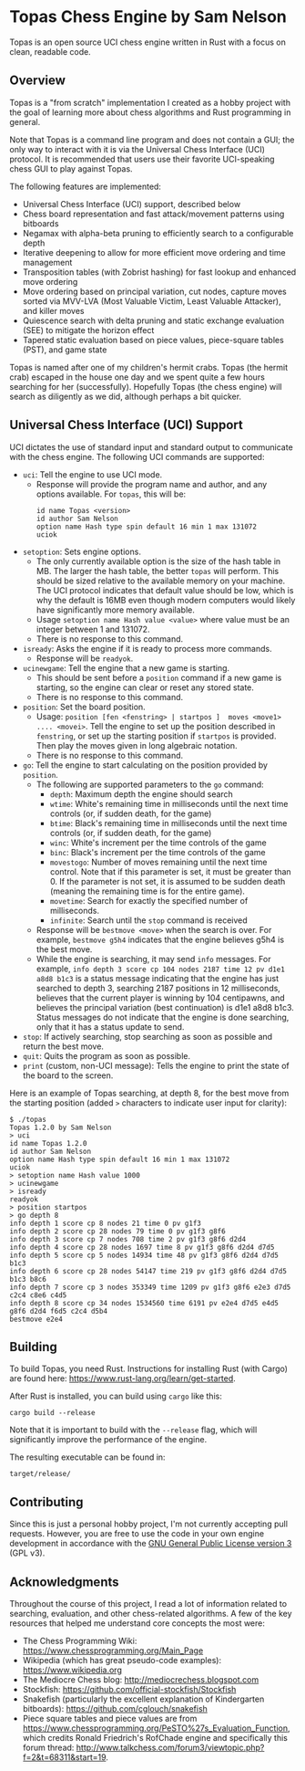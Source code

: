 # Topas Chess Engine by Sam Nelson

Topas is an open source UCI chess engine written in Rust with a focus on clean, readable code.

## Overview

Topas is a "from scratch" implementation I created as a hobby project with the goal of learning more about chess algorithms and Rust programming in general.

Note that Topas is a command line program and does not contain a GUI; the only way to interact with it is via the Universal Chess Interface (UCI) protocol.  It is recommended that users use their favorite UCI-speaking chess GUI to play against Topas.

The following features are implemented:
 * Universal Chess Interface (UCI) support, described below
 * Chess board representation and fast attack/movement patterns using bitboards
 * Negamax with alpha-beta pruning to efficiently search to a configurable depth
 * Iterative deepening to allow for more efficient move ordering and time management
 * Transposition tables (with Zobrist hashing) for fast lookup and enhanced move ordering
 * Move ordering based on principal variation, cut nodes, capture moves sorted via MVV-LVA (Most Valuable Victim, Least Valuable Attacker), and killer moves
 * Quiescence search with delta pruning and static exchange evaluation (SEE) to mitigate the horizon effect
 * Tapered static evaluation based on piece values, piece-square tables (PST), and game state

Topas is named after one of my children's hermit crabs.  Topas (the hermit crab) escaped in the house one day and we spent quite a few hours searching for her (successfully).  Hopefully Topas (the chess engine) will search as diligently as we did, although perhaps a bit quicker.

## Universal Chess Interface (UCI) Support

UCI dictates the use of standard input and standard output to communicate with the chess engine.  The following UCI commands are supported:

 * `uci`: Tell the engine to use UCI mode.
    * Response will provide the program name and author, and any options available.  For `topas`, this will be:
        ```
        id name Topas <version>
        id author Sam Nelson
        option name Hash type spin default 16 min 1 max 131072
        uciok
        ```
 * `setoption`: Sets engine options.
    * The only currently available option is the size of the hash table in MB.  The larger the hash table, the better `topas` will perform.  This should be sized relative to the available memory on your machine.  The UCI protocol indicates that default value should be low, which is why the default is 16MB even though modern computers would likely have significantly more memory available.
    * Usage `setoption name Hash value <value>` where value must be an integer between 1 and 131072.
    * There is no response to this command.
 * `isready`: Asks the engine if it is ready to process more commands.
    * Response will be `readyok`.
 * `ucinewgame`: Tell the engine that a new game is starting.
    * This should be sent before a `position` command if a new game is starting, so the engine can clear or reset any stored state.
    * There is no response to this command.
 * `position`: Set the board position.
    * Usage: `position [fen <fenstring> | startpos ]  moves <move1> .... <movei>`.  Tell the engine to set up the position described in `fenstring`, or set up the starting position if `startpos` is provided.  Then play the moves given in long algebraic notation.
    * There is no response to this command.
 * `go`: Tell the engine to start calculating on the position provided by `position`.
    * The following are supported parameters to the `go` command:
       * `depth`: Maximum depth the engine should search
       * `wtime`: White's remaining time in milliseconds until the next time controls (or, if sudden death, for the game)
       * `btime`: Black's remaining time in milliseconds until the next time controls (or, if sudden death, for the game)
       * `winc`: White's increment per the time controls of the game
       * `binc`: Black's increment per the time controls of the game
       * `movestogo`: Number of moves remaining until the next time control.  Note that if this parameter is set, it must be greater than 0.  If the parameter is not set, it is assumed to be sudden death (meaning the remaining time is for the entire game).
       * `movetime`: Search for exactly the specified number of milliseconds.
       * `infinite`: Search until the `stop` command is received
    * Response will be `bestmove <move>` when the search is over.  For example, `bestmove g5h4` indicates that the engine believes g5h4 is the best move.
    * While the engine is searching, it may send `info` messages.  For example, `info depth 3 score cp 104 nodes 2187 time 12 pv d1e1 a8d8 b1c3` is a status message indicating that the engine has just searched to depth 3, searching 2187 positions in 12 milliseconds, believes that the current player is winning by 104 centipawns, and believes the principal variation (best continuation) is d1e1 a8d8 b1c3.  Status messages do not indicate that the engine is done searching, only that it has a status update to send.
 * `stop`: If actively searching, stop searching as soon as possible and return the best move.
 * `quit`: Quits the program as soon as possible.
 * `print` (custom, non-UCI message): Tells the engine to print the state of the board to the screen.

Here is an example of Topas searching, at depth 8, for the best move from the starting position (added `>` characters to indicate user input for clarity):

```
$ ./topas
Topas 1.2.0 by Sam Nelson
> uci
id name Topas 1.2.0
id author Sam Nelson
option name Hash type spin default 16 min 1 max 131072
uciok
> setoption name Hash value 1000
> ucinewgame
> isready
readyok
> position startpos
> go depth 8
info depth 1 score cp 8 nodes 21 time 0 pv g1f3 
info depth 2 score cp 28 nodes 79 time 0 pv g1f3 g8f6 
info depth 3 score cp 7 nodes 708 time 2 pv g1f3 g8f6 d2d4 
info depth 4 score cp 28 nodes 1697 time 8 pv g1f3 g8f6 d2d4 d7d5 
info depth 5 score cp 5 nodes 14934 time 48 pv g1f3 g8f6 d2d4 d7d5 b1c3 
info depth 6 score cp 28 nodes 54147 time 219 pv g1f3 g8f6 d2d4 d7d5 b1c3 b8c6 
info depth 7 score cp 3 nodes 353349 time 1209 pv g1f3 g8f6 e2e3 d7d5 c2c4 c8e6 c4d5 
info depth 8 score cp 34 nodes 1534560 time 6191 pv e2e4 d7d5 e4d5 g8f6 d2d4 f6d5 c2c4 d5b4 
bestmove e2e4 
```

## Building

To build Topas, you need Rust.  Instructions for installing Rust (with Cargo) are found here: https://www.rust-lang.org/learn/get-started.

After Rust is installed, you can build using `cargo` like this:

```
cargo build --release
```

Note that it is important to build with the `--release` flag, which will significantly improve the performance of the engine.

The resulting executable can be found in:

```
target/release/
```

## Contributing

Since this is just a personal hobby project, I'm not currently accepting pull requests.  However, you are free to use the code in your own engine development in accordance with the [GNU General Public License version 3](LICENSE) (GPL v3).

## Acknowledgments

Throughout the course of this project, I read a lot of information related to searching, evaluation, and other chess-related algorithms.  A few of the key resources that helped me understand core concepts the most were:
 * The Chess Programming Wiki: https://www.chessprogramming.org/Main_Page
 * Wikipedia (which has great pseudo-code examples): https://www.wikipedia.org
 * The Mediocre Chess blog: http://mediocrechess.blogspot.com
 * Stockfish: https://github.com/official-stockfish/Stockfish
 * Snakefish (particularly the excellent explanation of Kindergarten bitboards): https://github.com/cglouch/snakefish
 * Piece square tables and piece values are from https://www.chessprogramming.org/PeSTO%27s_Evaluation_Function, which credits Ronald Friedrich's RofChade engine and specifically this forum thread: http://www.talkchess.com/forum3/viewtopic.php?f=2&t=68311&start=19.

